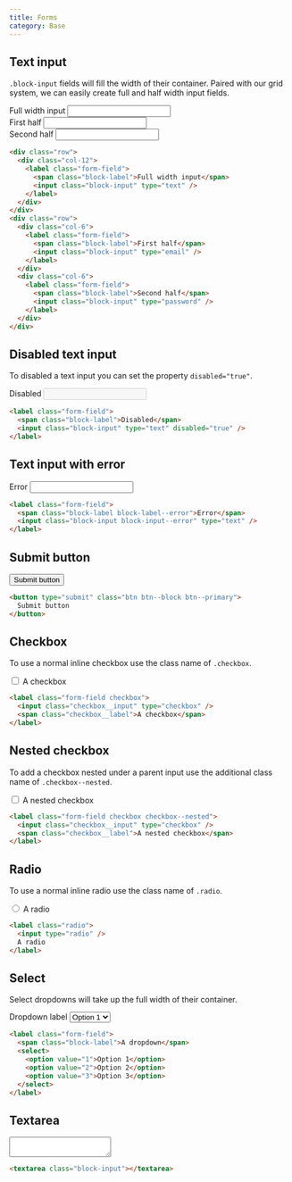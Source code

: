 ```yaml
---
title: Forms
category: Base
---
```


## Text input

`.block-input` fields will fill the width of their container. Paired with our grid system, we can easily create full and half width input fields.

<div class="row">
  <div class="col-12">
    <label class="form-field">
      <span class="block-label">Full width input</span>
      <input class="block-input" type="text" />
    </label>
  </div>
</div>
<div class="row">
  <div class="col-6">
    <label class="form-field">
      <span class="block-label">First half</span>
      <input class="block-input" type="email" />
    </label>
  </div>
  <div class="col-6">
    <label class="form-field">
      <span class="block-label">Second half</span>
      <input class="block-input" type="password" />
    </label>
  </div>
</div>

```html
<div class="row">
  <div class="col-12">
    <label class="form-field">
      <span class="block-label">Full width input</span>
      <input class="block-input" type="text" />
    </label>
  </div>
</div>
<div class="row">
  <div class="col-6">
    <label class="form-field">
      <span class="block-label">First half</span>
      <input class="block-input" type="email" />
    </label>
  </div>
  <div class="col-6">
    <label class="form-field">
      <span class="block-label">Second half</span>
      <input class="block-input" type="password" />
    </label>
  </div>
</div>
```

## Disabled text input

To disabled a text input you can set the property `disabled="true"`.

<label class="form-field">
  <span class="block-label">Disabled</span>
  <input class="block-input" type="text" disabled="true" />
</label>

```html
<label class="form-field">
  <span class="block-label">Disabled</span>
  <input class="block-input" type="text" disabled="true" />
</label>
```

## Text input with error

<label class="form-field">
  <span class="block-label block-label--error">Error</span>
  <input class="block-input block-input--error" type="text" />
</label>

```html
<label class="form-field">
  <span class="block-label block-label--error">Error</span>
  <input class="block-input block-input--error" type="text" />
</label>
```

## Submit button

<button type="submit" class="btn btn--block btn--primary">
  Submit button
</button>

```html
<button type="submit" class="btn btn--block btn--primary">
  Submit button
</button>
```

## Checkbox

To use a normal inline checkbox use the class name of `.checkbox`.

<label class="form-field checkbox">
  <input class="checkbox__input" type="checkbox" />
  <span class="checkbox__label">A checkbox</span>
</label>

```html
<label class="form-field checkbox">
  <input class="checkbox__input" type="checkbox" />
  <span class="checkbox__label">A checkbox</span>
</label>
```

## Nested checkbox

To add a checkbox nested under a parent input use the additional class name of `.checkbox--nested`.

<label class="form-field checkbox checkbox--nested">
  <input class="checkbox__input" type="checkbox" />
  <span class="checkbox__label">A nested checkbox</span>
</label>

```html
<label class="form-field checkbox checkbox--nested">
  <input class="checkbox__input" type="checkbox" />
  <span class="checkbox__label">A nested checkbox</span>
</label>
```

## Radio

To use a normal inline radio use the class name of `.radio`.

<label class="radio">
  <input type="radio" />
  A radio
</label>

```html
<label class="radio">
  <input type="radio" />
  A radio
</label>
```

## Select

Select dropdowns will take up the full width of their container.

<label class="form-field">
  <span class="block-label">Dropdown label</span>
  <select>
    <option value="1">Option 1</option>
    <option value="2">Option 2</option>
    <option value="3">Option 3</option>
  </select>
</label>

```html
<label class="form-field">
  <span class="block-label">A dropdown</span>
  <select>
    <option value="1">Option 1</option>
    <option value="2">Option 2</option>
    <option value="3">Option 3</option>
  </select>
</label>
```

## Textarea

<textarea class="block-input"></textarea>

```html
<textarea class="block-input"></textarea>
```
